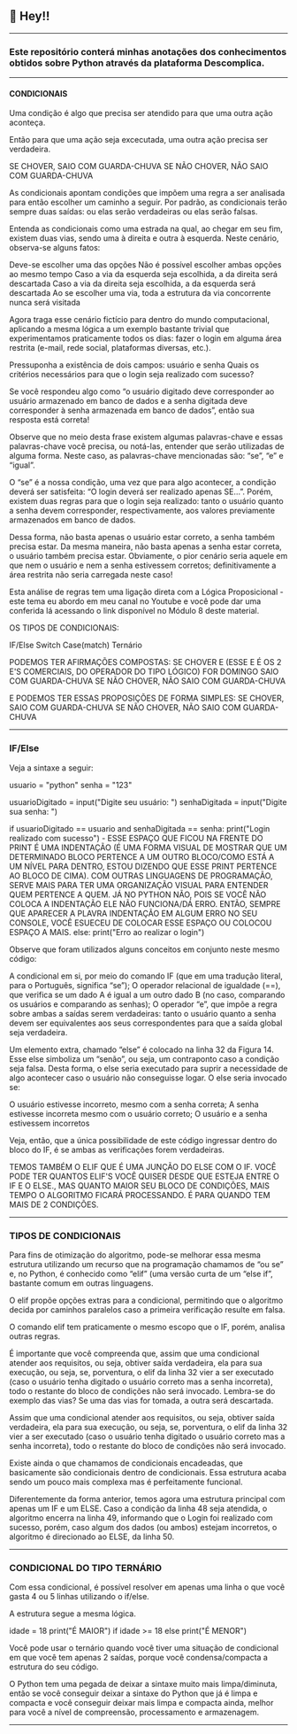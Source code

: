  ## 📣 Hey!!

---

### Este repositório conterá minhas anotações dos conhecimentos obtidos sobre Python através da plataforma Descomplica.

---

#### CONDICIONAIS

Uma condição é algo que precisa ser atendido para que uma outra ação aconteça.

Então para que uma ação seja excecutada, uma outra ação precisa ser verdadeira.

SE CHOVER, SAIO COM GUARDA-CHUVA
SE NÃO CHOVER, NÃO SAIO COM GUARDA-CHUVA

As condicionais apontam condições que impõem uma regra a ser analisada para então escolher um caminho a seguir. Por padrão, as condicionais terão sempre duas saídas: ou elas serão verdadeiras ou elas serão falsas.

Entenda as condicionais como uma estrada na qual, ao chegar em seu fim, existem duas vias, sendo uma à direita e outra à esquerda. Neste cenário, observa-se alguns fatos:

Deve-se escolher uma das opções
Não é possível escolher ambas opções ao mesmo tempo
Caso a via da esquerda seja escolhida, a da direita será descartada
Caso a via da direita seja escolhida, a da esquerda será descartada
Ao se escolher uma via, toda a estrutura da via concorrente nunca será visitada

Agora traga esse cenário fictício para dentro do mundo computacional, aplicando a mesma lógica a um exemplo bastante trivial que experimentamos praticamente todos os dias: fazer o login em alguma área restrita (e-mail, rede social, plataformas diversas, etc.).

Pressuponha a existência de dois campos: usuário e senha Quais os critérios necessários para que o login seja realizado com sucesso?

Se você respondeu algo como “o usuário digitado deve corresponder ao usuário armazenado em banco de dados e a senha digitada deve corresponder à senha armazenada em banco de dados”, então sua resposta está correta!

Observe que no meio desta frase existem algumas palavras-chave e essas palavras-chave você precisa, ou notá-las, entender que serão utilizadas de alguma forma. Neste caso, as palavras-chave mencionadas são: “se”, “e” e “igual”.

O “se” é a nossa condição, uma vez que para algo acontecer, a condição deverá ser satisfeita: “O login deverá ser realizado apenas SE…”. Porém, existem duas regras para que o login seja realizado: tanto o usuário quanto a senha devem corresponder, respectivamente, aos valores previamente armazenados em banco de dados.

Dessa forma, não basta apenas o usuário estar correto, a senha também precisa estar. Da mesma maneira, não basta apenas a senha estar correta, o usuário também precisa estar. Obviamente, o pior cenário seria aquele em que nem o usuário e nem a senha estivessem corretos; definitivamente a área restrita não seria carregada neste caso!

Esta análise de regras tem uma ligação direta com a Lógica Proposicional - este tema eu abordo em meu canal no Youtube e você pode dar uma conferida lá acessando o link disponível no Módulo 8 deste material.

OS TIPOS DE CONDICIONAIS:

IF/Else
Switch Case(match)
Ternário

PODEMOS TER AFIRMAÇÕES COMPOSTAS:
SE CHOVER E (ESSE E É OS 2 E'S COMERCIAIS, DO OPERADOR DO TIPO LÓGICO) FOR DOMINGO SAIO COM GUARDA-CHUVA
SE NÃO CHOVER, NÃO SAIO COM GUARDA-CHUVA

E PODEMOS TER ESSAS PROPOSIÇÕES DE FORMA SIMPLES:
SE CHOVER, SAIO COM GUARDA-CHUVA
SE NÃO CHOVER, NÃO SAIO COM GUARDA-CHUVA

---

### IF/Else

Veja a sintaxe a seguir:

usuario = "python"
senha = "123"

usuarioDigitado = input("Digite seu usuário: ")
senhaDigitada = input("Digite sua senha: ")

if usuarioDigitado == usuario and senhaDigitada == senha:
    print("Login realizado com sucesso") - ESSE ESPAÇO QUE FICOU NA FRENTE DO PRINT É UMA INDENTAÇÃO (É UMA FORMA VISUAL DE MOSTRAR QUE UM DETERMINADO BLOCO PERTENCE A UM OUTRO BLOCO/COMO ESTÁ A UM NÍVEL PARA DENTRO, ESTOU DIZENDO QUE ESSE PRINT PERTENCE AO BLOCO DE CIMA). COM OUTRAS LINGUAGENS DE PROGRAMAÇÃO, SERVE MAIS PARA TER UMA ORGANIZAÇÃO VISUAL PARA ENTENDER QUEM PERTENCE A QUEM. JÁ NO PYTHON NÃO, POIS SE VOCÊ NÃO COLOCA A INDENTAÇÃO ELE NÃO FUNCIONA/DÁ ERRO. ENTÃO, SEMPRE QUE APARECER A PLAVRA INDENTAÇÃO EM ALGUM ERRO NO SEU CONSOLE, VOCÊ ESUECEU DE COLOCAR ESSE ESPAÇO OU COLOCOU ESPAÇO A MAIS. 
else:
    print("Erro ao realizar o login")

Observe que foram utilizados alguns conceitos em conjunto neste mesmo código:

A condicional em si, por meio do comando IF (que em uma tradução literal, para o Português, significa “se”);
O operador relacional de igualdade (==), que verifica se um dado A é igual a um outro dado B (no caso, comparando os usuários e comparando as senhas);
O operador “e”, que impõe a regra sobre ambas a saídas serem verdadeiras: tanto o usuário quanto a senha devem ser equivalentes aos seus correspondentes para que a saída global seja verdadeira.

Um elemento extra, chamado “else” é colocado na linha 32 da Figura 14. Esse else simboliza um “senão”, ou seja, um contraponto caso a condição seja falsa. Desta forma, o else seria executado para suprir a necessidade de algo acontecer caso o usuário não conseguisse logar. O else seria invocado se:

O usuário estivesse incorreto, mesmo com a senha correta;
A senha estivesse incorreta mesmo com o usuário correto;
O usuário e a senha estivessem incorretos

Veja, então, que a única possibilidade de este código ingressar dentro do bloco do IF, é se ambas as verificações forem verdadeiras.

TEMOS TAMBÉM O ELIF QUE É UMA JUNÇÃO DO ELSE COM O IF.
VOCÊ PODE TER QUANTOS ELIF'S VOCÊ QUISER DESDE QUE ESTEJA ENTRE O IF E O ELSE., MAS QUANTO MAIOR SEU BLOCO DE CONDIÇÕES, MAIS TEMPO O ALGORITMO FICARÁ PROCESSANDO.
É PARA QUANDO TEM MAIS DE 2 CONDIÇÕES.

---

### TIPOS DE CONDICIONAIS

Para fins de otimização do algoritmo, pode-se melhorar essa mesma estrutura utilizando um recurso que na programação chamamos de “ou se” e, no Python, é conhecido como “elif” (uma versão curta de um “else if”, bastante comum em outras linguagens.

O elif propõe opções extras para a condicional, permitindo que o algoritmo decida por caminhos paralelos caso a primeira verificação resulte em falsa.

O comando elif tem praticamente o mesmo escopo que o IF, porém, analisa outras regras.

É importante que você compreenda que, assim que uma condicional atender aos requisitos, ou seja, obtiver saída verdadeira, ela para sua execução, ou seja, se, porventura, o elif da linha 32 vier a ser executado (caso o usuário tenha digitado o usuário correto mas a senha incorreta), todo o restante do bloco de condições não será invocado. Lembra-se do exemplo das vias? Se uma das vias for tomada, a outra será descartada.

Assim que uma condicional atender aos requisitos, ou seja, obtiver saída verdadeira, ela para sua execução, ou seja, se, porventura, o elif da linha 32 vier a ser executado (caso o usuário tenha digitado o usuário correto mas a senha incorreta), todo o restante do bloco de condições não será invocado.

Existe ainda o que chamamos de condicionais encadeadas, que basicamente são condicionais dentro de condicionais. Essa estrutura acaba sendo um pouco mais complexa mas é perfeitamente funcional.

Diferentemente da forma anterior, temos agora uma estrutura principal com apenas um IF e um ELSE. Caso a condição da linha 48 seja atendida, o algoritmo encerra na linha 49, informando que o Login foi realizado com sucesso, porém, caso algum dos dados (ou ambos) estejam incorretos, o algoritmo é direcionado ao ELSE, da linha 50.

---

### CONDICIONAL DO TIPO TERNÁRIO

Com essa condicional, é possível resolver em apenas uma linha o que você gasta 4 ou 5 linhas utilizando o if/else.

A estrutura segue a mesma lógica.

idade = 18
print("É MAIOR") if idade >= 18 else print("É MENOR")

Você pode usar o ternário quando você tiver uma situação de condicional em que você tem apenas 2 saídas, porque você condensa/compacta a estrutura do seu código.

O Python tem uma pegada de deixar a sintaxe muito mais limpa/diminuta, então se você conseguir deixar a sintaxe do Python que já é limpa e compacta e você conseguir deixar mais limpa e compacta ainda, melhor para você a nível de compreensão, processamento e armazenagem.

---

